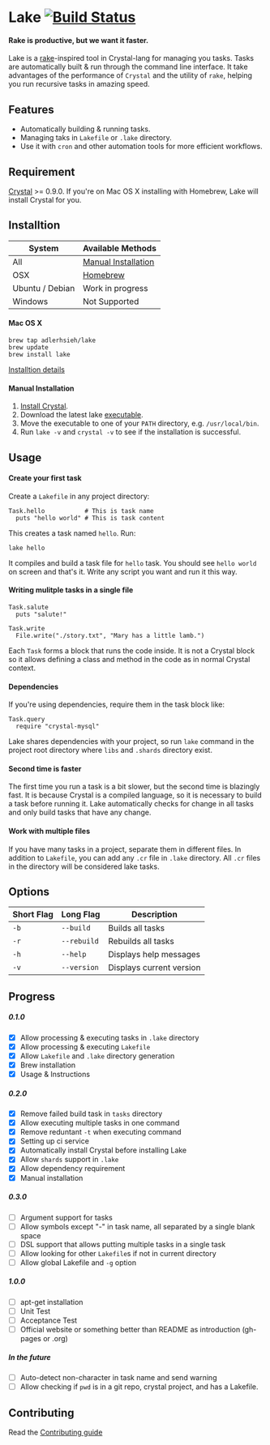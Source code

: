 # Lake [![Build Status](https://travis-ci.org/adlerhsieh/lake.svg?branch=master)](https://travis-ci.org/adlerhsieh/lake)

#### Rake is productive, but we want it faster.

Lake is a [rake](http://rake.rubyforge.org/)-inspired tool in Crystal-lang for managing you tasks. Tasks are automatically built & run through the command line interface. It take advantages of the performance of `Crystal` and the utility of `rake`, helping you run recursive tasks in amazing speed.

## Features

- Automatically building & running tasks.
- Managing taks in `Lakefile` or `.lake` directory.
- Use it with `cron` and other automation tools for more efficient workflows.

## Requirement

[Crystal](https://github.com/manastech/crystal) >= 0.9.0. If you're on Mac OS X installing with Homebrew, Lake will install Crystal for you.

## Installtion

| System         |  Available Methods  |
| --------       | ------------------- |
| All            | [Manual Installation](https://github.com/adlerhsieh/lake#manual-installation) |
| OSX            | [Homebrew](https://github.com/adlerhsieh/lake#mac-os-x) |
| Ubuntu / Debian | Work in progress    |
| Windows        | Not Supported       |

#### Mac OS X

```
brew tap adlerhsieh/lake
brew update
brew install lake
```

[Installtion details](https://github.com/adlerhsieh/homebrew-lake)

#### Manual Installation

1. [Install Crystal](http://crystal-lang.org/docs/installation/from_source_repository.html).
2. Download the latest lake [executable](https://github.com/adlerhsieh/lake/raw/master/lake).
3. Move the executable to one of your `PATH` directory, e.g. `/usr/local/bin`.
4. Run `lake -v` and `crystal -v` to see if the installation is successful.

## Usage

#### Create your first task

Create a `Lakefile` in any project directory:

```crystal
Task.hello           # This is task name
  puts "hello world" # This is task content
```

This creates a task named `hello`. Run:

```
lake hello
```

It compiles and build a task file for `hello` task. You should see `hello world` on screen and that's it. Write any script you want and run it this way.

#### Writing mulitple tasks in a single file

```crystal
Task.salute
  puts "salute!"

Task.write
  File.write("./story.txt", "Mary has a little lamb.")
```

Each `Task` forms a block that runs the code inside. It is not a Crystal block so it allows defining a class and method in the code as in normal Crystal context.

#### Dependencies

If you're using dependencies, require them in the task block like:

```crystal
Task.query
  require "crystal-mysql"
```

Lake shares dependencies with your project, so run `lake` command in the project root directory where `libs` and `.shards` directory exist.

#### Second time is faster

The first time you run a task is a bit slower, but the second time is blazingly fast. It is because Crystal is a compiled language, so it is necessary to build a task before running it. Lake automatically checks for change in all tasks and only build tasks that have any change. 

#### Work with multiple files

If you have many tasks in a project, separate them in different files. In addition to `Lakefile`, you can add any `.cr` file in `.lake` directory. All `.cr` files in the directory will be considered lake tasks.

## Options

| Short Flag | Long Flag   | Description
|----------- |-------------|----------- |
|`-b`        |`--build`    | Builds all tasks |
|`-r`        |`--rebuild`  | Rebuilds all tasks |
|`-h`        |`--help`     | Displays help messages |
|`-v`        |`--version`  | Displays current version |

## Progress

##### 0.1.0
- [x] Allow processing & executing tasks in `.lake` directory
- [x] Allow processing & executing `Lakefile`
- [x] Allow `Lakefile` and `.lake` directory generation
- [x] Brew installation
- [x] Usage & Instructions

##### 0.2.0
- [x] Remove failed build task in `tasks` directory
- [x] Allow executing multiple tasks in one command
- [x] Remove reduntant `-t` when executing command
- [x] Setting up ci service
- [x] Automatically install Crystal before installing Lake
- [x] Allow `shards` support in `.lake`
- [x] Allow dependency requirement
- [x] Manual installation

##### 0.3.0
- [ ] Argument support for tasks
- [ ] Allow symbols except "-" in task name, all separated by a single blank space
- [ ] DSL support that allows putting multiple tasks in a single task
- [ ] Allow looking for other `Lakefile`s if not in current directory
- [ ] Allow global Lakefile and `-g` option

##### 1.0.0
- [ ] apt-get installation
- [ ] Unit Test
- [ ] Acceptance Test
- [ ] Official website or something better than README as introduction (gh-pages or .org)

##### In the future
- [ ] Auto-detect non-character in task name and send warning
- [ ] Allow checking if `pwd` is in a git repo, crystal project, and has a Lakefile.

## Contributing

Read the [Contributing guide](contributing.md)

